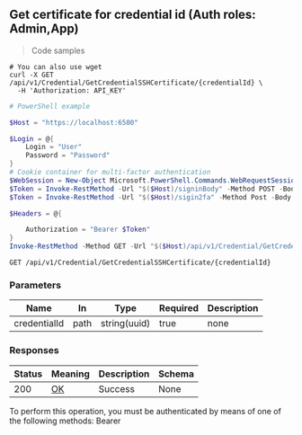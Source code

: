 
## Get certificate for credential id (Auth roles: Admin,App)

<a id="opIdGetCredentialSshCertificateAsync"></a>

> Code samples

```shell
# You can also use wget
curl -X GET /api/v1/Credential/GetCredentialSSHCertificate/{credentialId} \
  -H 'Authorization: API_KEY'

```

```powershell
# PowerShell example

$Host = "https://localhost:6500"

$Login = @{
    Login = "User"
    Password = "Password"
}
# Cookie container for multi-factor authentication
$WebSession = New-Object Microsoft.PowerShell.Commands.WebRequestSession
$Token = Invoke-RestMethod -Url "$($Host)/signinBody" -Method POST -Body (ConvertTo-Json $Login) -WebRequestSession $WebSession
$Token = Invoke-RestMethod -Url "$($Host)/sigin2fa" -Method Post -Body $MfaCode -Headers @{Authorization: "Bearer $Token"} -WebRequestSession $WebSession

$Headers = @{

    Authorization = "Bearer $Token"
}
Invoke-RestMethod -Method GET -Url "$($Host)/api/v1/Credential/GetCredentialSSHCertificate/{credentialId} -Headers $Headers
```

`GET /api/v1/Credential/GetCredentialSSHCertificate/{credentialId}`

<h3 id="get-certificate-for-credential-id-(auth-roles:-admin,app)-parameters">Parameters</h3>

|Name|In|Type|Required|Description|
|---|---|---|---|---|
|credentialId|path|string(uuid)|true|none|

<h3 id="get-certificate-for-credential-id-(auth-roles:-admin,app)-responses">Responses</h3>

|Status|Meaning|Description|Schema|
|---|---|---|---|
|200|[OK](https://tools.ietf.org/html/rfc7231#section-6.3.1)|Success|None|

<aside class="warning">
To perform this operation, you must be authenticated by means of one of the following methods:
Bearer
</aside>


